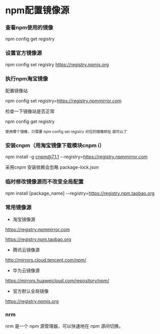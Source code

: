 
# npm配置镜像源

### 查看npm使用的镜像
npm config get registry


### 设置官方镜像源
npm config set registry https://registry.npmjs.org


### 执行npm淘宝镜像
配置镜像站

npm config set registry=https://registry.npmmirror.com

检查一下镜像站是否正常

npm config get registry

<small>使用哪个镜像，只需要 npm config set registry  对应的镜像网址 就可以了</small>


### 安装cnpm（用淘宝镜像下载模块cnpm i）
npm install -g cnpm@7.1.1 --registry=https://registry.npmmirror.com

采用cnpm 安装依赖会忽略 package-lock.json 


### 临时修改镜像源而不改变全局配置

npm install [package_name] --registry=https://registry.npm.taobao.org


### 常用镜像源
- 淘宝镜像源

https://registry.npmmirror.com

https://registry.npm.taobao.org

- 腾讯云镜像源

http://mirrors.cloud.tencent.com/npm/

- 华为云镜像源

https://mirrors.huaweicloud.com/repository/npm/

- 官方默认全局镜像

https://registry.npmjs.org


### nrm
nrm 是一个 npm 源管理器，可以快速地在 npm 源间切换。


